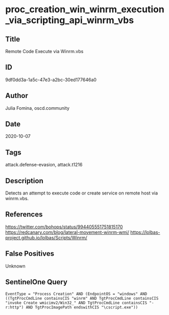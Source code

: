 # proc_creation_win_winrm_execution_via_scripting_api_winrm_vbs

## Title
Remote Code Execute via Winrm.vbs

## ID
9df0dd3a-1a5c-47e3-a2bc-30ed177646a0

## Author
Julia Fomina, oscd.community

## Date
2020-10-07

## Tags
attack.defense-evasion, attack.t1216

## Description
Detects an attempt to execute code or create service on remote host via winrm.vbs.

## References
https://twitter.com/bohops/status/994405551751815170
https://redcanary.com/blog/lateral-movement-winrm-wmi/
https://lolbas-project.github.io/lolbas/Scripts/Winrm/

## False Positives
Unknown

## SentinelOne Query
```
EventType = "Process Creation" AND (EndpointOS = "windows" AND ((TgtProcCmdLine containsCIS "winrm" AND TgtProcCmdLine containsCIS "invoke Create wmicimv2/Win32_" AND TgtProcCmdLine containsCIS "-r:http") AND TgtProcImagePath endswithCIS "\cscript.exe"))

```